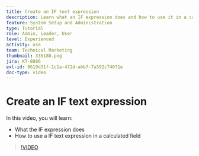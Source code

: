 ```yaml
---
title: Create an IF text expression
description: Learn what an IF expression does and how to use it in a calculated field in [!DNL Workfront].
feature: System Setup and Administration
type: Tutorial
role: Admin, Leader, User
level: Experienced
activity: use
team: Technical Marketing
thumbnail: 335180.png
jira: KT-8886
exl-id: 9619d31f-1c1a-472d-abb7-7a592c74071e
doc-type: video
---
```

# Create an IF text expression

In this video, you will learn:

* What the IF expression does
* How to use a IF text expression in a calculated field

>[!VIDEO](https://video.tv.adobe.com/v/335180/?quality=12&learn=on)
